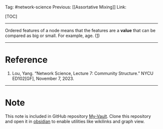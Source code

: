Tag: #network-science 
Previous: [[Assortative Mixing]]
Link: 

[TOC]

---

Ordered features of a node means that the features are a **value** that can be compared as big or small. For example, age. (<u>1</u>)

---

# Reference

1. Lou, Yang. “Network Science, Lecture 7: Community Structure.” NYCU ED102[GF], November 7, 2023.

---

# Note

This note is included in GitHub repository [My-Vault](https://github.com/LittleD3092/My-Vault.git). Clone this repository and open it in [obsidian](https://obsidian.md/) to enable utilities like wikilinks and graph view.